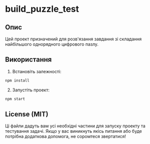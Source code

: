 # build_puzzle_test

## Опис

Цей проект призначений для розв'язання завдання зі складання найбільшого однорядного цифрового пазлу.

## Використання

1. Встановіть залежності:

```bash
npm install
```

2. Запустіть проект:

```bash
npm start
```

## License (MIT)

Ці файли дадуть вам усі необхідні частини для запуску проекту та тестування задачі. Якщо у вас виникнуть якісь питання або буде потрібна додаткова допомога, не соромтеся звертатися!
